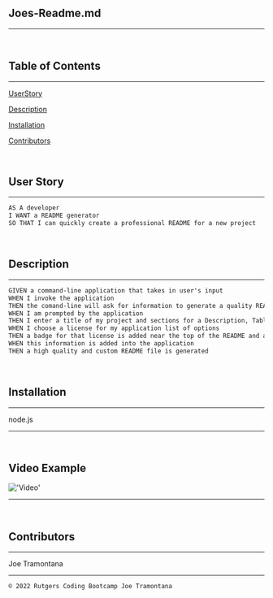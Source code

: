 ## Joes-Readme.md 

---

<br>

## Table of Contents

---

[UserStory](#userstory)

[Description](#description)

[Installation](#installation) 

[Contributors](#contributors) 

<br>

## User Story 

---

```md
AS A developer
I WANT a README generator
SO THAT I can quickly create a professional README for a new project
```

<br>

## Description 

---

```md
GIVEN a command-line application that takes in user's input
WHEN I invoke the application
THEN the comand-line will ask for information to generate a quality README
WHEN I am prompted by the application
THEN I enter a title of my project and sections for a Description, Table of Contents, Installation, Usage, License, Contributing, Tests, and Questions
WHEN I choose a license for my application list of options
THEN a badge for that license is added near the top of the README and a notice is added to the section of the README title License which explain which license the application is covered under
WHEN this information is added into the application
THEN a high quality and custom README file is generated
```

<br>

## Installation 

---

node.js

---

<br>

## Video Example 

!['Video'](Develop/Readme.gif)

---

<br>

## Contributors 

---

Joe Tramontana

---

```md
© 2022 Rutgers Coding Bootcamp Joe Tramontana
```


